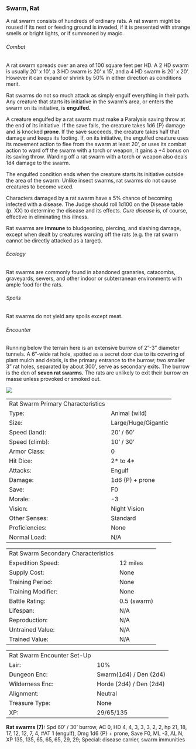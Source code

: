 ### Swarm, Rat

A rat swarm consists of hundreds of ordinary rats. A rat swarm might be roused if its nest or feeding ground is invaded, if it is presented with strange smells or bright lights, or if summoned by magic.

###### Combat

A rat swarm spreads over an area of 100 square feet per HD. A 2 HD swarm is usually 20’ x 10’, a 3 HD swarm is 20’ x 15’, and a 4 HD swarm is 20’ x 20’. However it can expand or shrink by 50% in either direction as conditions merit.

Rat swarms do not so much attack as simply engulf everything in their path. Any creature that starts its initiative in the swarm’s area, or enters the swarm on its initiative, is **engulfed.**

A creature engulfed by a rat swarm must make a Paralysis saving throw at the end of its initiative. If the save fails, the creature takes 1d6 {P} damage and is knocked **prone**. If the save succeeds, the creature takes half that damage and keeps its footing. If, on its initiative, the engulfed creature uses its movement action to flee from the swarm at least 20’, or uses its combat action to ward off the swarm with a torch or weapon, it gains a +4 bonus on its saving throw. Warding off a rat swarm with a torch or weapon also deals 1d4 damage to the swarm.

The engulfed condition ends when the creature starts its initiative outside the area of the swarm. Unlike insect swarms, rat swarms do not cause creatures to become vexed.

Characters damaged by a rat swarm have a 5% chance of becoming infected with a disease. The Judge should roll 1d100 on the Disease table (p. XX) to determine the disease and its effects. *Cure disease* is, of course, effective in eliminating this illness.

Rat swarms are **immune** to bludgeoning, piercing, and slashing damage, except when dealt by creatures warding off the rats (e.g. the rat swarm cannot be directly attacked as a target).

###### Ecology

Rat swarms are commonly found in abandoned granaries, catacombs, graveyards, sewers, and other indoor or subterranean environments with ample food for the rats.

###### Spoils

Rat swarms do not yield any spoils except meat.

###### Encounter

Running below the terrain here is an extensive burrow of 2”-3” diameter tunnels. A 6”-wide rat hole, spotted as a secret door due to its covering of plant mulch and debris, is the primary entrance to the burrow; two smaller 3” rat holes, separated by about 300’, serve as secondary exits. The burrow is the den of **seven rat swarms.** The rats are unlikely to exit their burrow en masse unless provoked or smoked out.

![](data:image/png;base64...)

|  |  |
| --- | --- |
| Rat Swarm Primary Characteristics | |
| Type: | Animal (wild) |
| Size: | Large/Huge/Gigantic |
| Speed (land): | 20’ / 60’ |
| Speed (climb): | 10’ / 30’ |
| Armor Class: | 0 |
| Hit Dice: | 2\* to 4\* |
| Attacks: | Engulf |
| Damage: | 1d6 {P} + prone |
| Save: | F0 |
| Morale: | -3 |
| Vision: | Night Vision |
| Other Senses: | Standard |
| Proficiencies: | None |
| Normal Load: | N/A |

|  |  |
| --- | --- |
| Rat Swarm Secondary Characteristics | |
| Expedition Speed: | 12 miles |
| Supply Cost: | None |
| Training Period: | None |
| Training Modifier: | None |
| Battle Rating: | 0.5 (swarm) |
| Lifespan: | N/A |
| Reproduction: | N/A |
| Untrained Value: | N/A |
| Trained Value: | N/A |

|  |  |
| --- | --- |
| Rat Swarm Encounter Set-Up | |
| Lair: | 10% |
| Dungeon Enc: | Swarm(1d4) / Den (2d4) |
| Wilderness Enc: | Horde (2d4) / Den (2d4) |
| Alignment: | Neutral |
| Treasure Type: | None |
| XP: | 29/65/135 |

**Rat swarms (7):** Spd 60’ / 30’ burrow, AC 0, HD 4, 4, 3, 3, 3, 2, 2, hp 21, 18, 17, 12, 12, 7, 4, #AT 1 (engulf), Dmg 1d6 {P} + prone, Save F0, ML -3, AL N, XP 135, 135, 65, 65, 65, 29, 29; Special: disease carrier, swarm immunities
